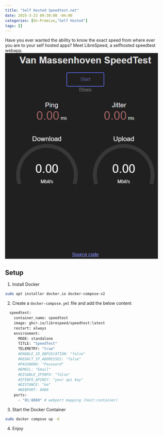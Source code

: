```yaml
---
title: "Self Hosted Speedtest.net"
date: 2025-3-23 09:30:00 -04:00
categories: [On-Premise,"Self Hosted"]
tags: []
---
```

Have you ever wanted the ability to know the exact speed from where ever you are to your self hosted apps? Meet LibreSpeed, a selfhosted speedtest webapp.
![Image1](/assets/2025/Selfhosted-speedtest/1.png)

## Setup
1. Install Docker
```bash
sudo apt installer docker.io docker-compose-v2
```

2. Create a `docker-compose.yml` file and add the below content
```dockerfile
  speedtest:
    container_name: speedtest
    image: ghcr.io/librespeed/speedtest:latest
    restart: always
    environment:
      MODE: standalone
      TITLE: "SpeedTest"
      TELEMETRY: "true"
      #ENABLE_ID_OBFUSCATION: "false"
      #REDACT_IP_ADDRESSES: "false"
      #PASSWORD: "Password"
      #EMAIL: "Email"
      #DISABLE_IPINFO: "false"
      #IPINFO_APIKEY: "your api key"
      #DISTANCE: "km"
      #WEBPORT: 8080
    ports:
      - "81:8080" # webport mapping (host:container)
```

3. Start the Docker Container
```bash
sudo docker compose up -d
```

4. Enjoy